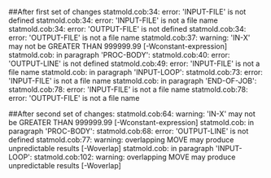 ##After first set of changes 
statmold.cob:34: error: 'INPUT-FILE' is not defined
statmold.cob:34: error: 'INPUT-FILE' is not a file name
statmold.cob:34: error: 'OUTPUT-FILE' is not defined
statmold.cob:34: error: 'OUTPUT-FILE' is not a file name
statmold.cob:37: warning: 'IN-X' may not be GREATER THAN 999999.99 [-Wconstant-expression]
statmold.cob: in paragraph 'PROC-BODY':
statmold.cob:40: error: 'OUTPUT-LINE' is not defined
statmold.cob:49: error: 'INPUT-FILE' is not a file name
statmold.cob: in paragraph 'INPUT-LOOP':
statmold.cob:73: error: 'INPUT-FILE' is not a file name
statmold.cob: in paragraph 'END-OF-JOB':
statmold.cob:78: error: 'INPUT-FILE' is not a file name
statmold.cob:78: error: 'OUTPUT-FILE' is not a file name

##After second set of changes:
statmold.cob:64: warning: 'IN-X' may not be GREATER THAN 999999.99 [-Wconstant-expression]
statmold.cob: in paragraph 'PROC-BODY':
statmold.cob:68: error: 'OUTPUT-LINE' is not defined
statmold.cob:77: warning: overlapping MOVE may produce unpredictable results [-Woverlap]
statmold.cob: in paragraph 'INPUT-LOOP':
statmold.cob:102: warning: overlapping MOVE may produce unpredictable results [-Woverlap]

